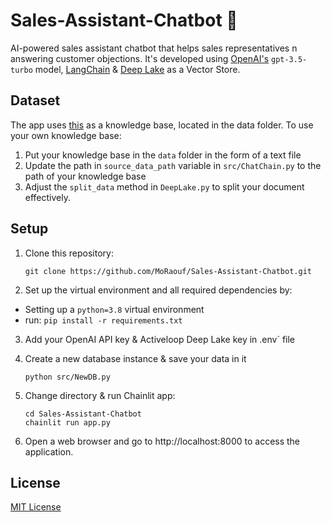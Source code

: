 # Sales-Assistant-Chatbot 💬

AI-powered sales assistant chatbot that helps sales representatives n answering customer objections. It's developed using [OpenAI's](https://openai.com/) `gpt-3.5-turbo` model, [LangChain](https://github.com/hwchase17/langchain) & [Deep Lake](https://github.com/activeloopai/deeplake) as a Vector Store.


Dataset
---
The app uses [this](https://blog.hubspot.com/sales/handling-common-sales-objections) as a knowledge base, located in the data folder. To use your own knowledge base:

1. Put your knowledge base in the `data` folder in the form of a text file
2. Update the path in `source_data_path` variable in `src/ChatChain.py` to the path of your knowledge base
3. Adjust the `split_data` method in `DeepLake.py` to split your document effectively.


Setup
---
1. Clone this repository:
    ```
    git clone https://github.com/MoRaouf/Sales-Assistant-Chatbot.git
    ```
2. Set up the virtual environment and all required dependencies by:
  * Setting up a `python=3.8` virtual environment
  * run: `pip install -r requirements.txt`

3. Add your OpenAI API key & Activeloop Deep Lake key in .env` file

4. Create a new database instance & save your data in it 
    ```
    python src/NewDB.py
    ```

5. Change directory & run Chainlit app:
    ```
    cd Sales-Assistant-Chatbot
    chainlit run app.py
    ```
6. Open a web browser and go to http://localhost:8000 to access the application.



License
---
[MIT License](https://github.com/e-johnstonn/SalesCopilot/blob/master/LICENSE)
